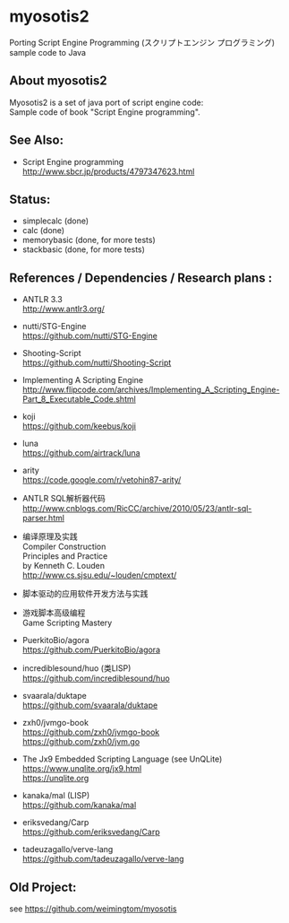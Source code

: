 ﻿# myosotis2
Porting Script Engine Programming (スクリプトエンジン プログラミング) sample code to Java  

## About myosotis2  
Myosotis2 is a set of java port of script engine code:  
Sample code of book "Script Engine programming".  

## See Also:  
* Script Engine programming  
http://www.sbcr.jp/products/4797347623.html  
	
## Status:  
* simplecalc (done)  
* calc (done)  
* memorybasic (done, for more tests)  
* stackbasic (done, for more tests)  

## References / Dependencies / Research plans :  
* ANTLR 3.3  
http://www.antlr3.org/   

* nutti/STG-Engine  
https://github.com/nutti/STG-Engine  

* Shooting-Script  
https://github.com/nutti/Shooting-Script  

* Implementing A Scripting Engine  
http://www.flipcode.com/archives/Implementing_A_Scripting_Engine-Part_8_Executable_Code.shtml  

* koji  
https://github.com/keebus/koji  

* luna  
https://github.com/airtrack/luna  

* arity  
https://code.google.com/r/vetohin87-arity/  

* ANTLR SQL解析器代码  
http://www.cnblogs.com/RicCC/archive/2010/05/23/antlr-sql-parser.html  

* 编译原理及实践  
Compiler Construction  
Principles and Practice  
by Kenneth C. Louden  
http://www.cs.sjsu.edu/~louden/cmptext/  

* 脚本驱动的应用软件开发方法与实践  

* 游戏脚本高级编程  
Game Scripting Mastery  

* PuerkitoBio/agora  
https://github.com/PuerkitoBio/agora  

* incrediblesound/huo (类LISP)  
https://github.com/incrediblesound/huo  

* svaarala/duktape  
https://github.com/svaarala/duktape   

* zxh0/jvmgo-book  
https://github.com/zxh0/jvmgo-book  
https://github.com/zxh0/jvm.go  

* The Jx9 Embedded Scripting Language (see UnQLite)  
https://www.unqlite.org/jx9.html  
https://unqlite.org  

* kanaka/mal (LISP)    
https://github.com/kanaka/mal  

* eriksvedang/Carp  
https://github.com/eriksvedang/Carp  

* tadeuzagallo/verve-lang  
https://github.com/tadeuzagallo/verve-lang  

## Old Project:  
see https://github.com/weimingtom/myosotis  
